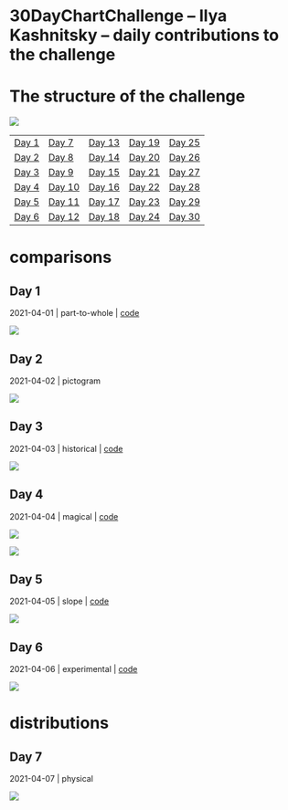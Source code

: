 30DayChartChallenge – Ilya Kashnitsky – daily contributions to the
challenge
================

# The structure of the challenge

![](https://github.com/dominicroye/rstats-chart-challenge-2021/raw/main/figs/topics_ol.png)

|                 |                   |                   |                   |                   |
|-----------------|-------------------|-------------------|-------------------|-------------------|
| [Day 1](#day-1) | [Day 7](#day-7)   | [Day 13](#day-13) | [Day 19](#day-19) | [Day 25](#day-25) |
| [Day 2](#day-2) | [Day 8](#day-8)   | [Day 14](#day-14) | [Day 20](#day-20) | [Day 26](#day-26) |
| [Day 3](#day-3) | [Day 9](#day-9)   | [Day 15](#day-15) | [Day 21](#day-21) | [Day 27](#day-27) |
| [Day 4](#day-4) | [Day 10](#day-10) | [Day 16](#day-16) | [Day 22](#day-22) | [Day 28](#day-28) |
| [Day 5](#day-5) | [Day 11](#day-11) | [Day 17](#day-17) | [Day 23](#day-23) | [Day 29](#day-29) |
| [Day 6](#day-6) | [Day 12](#day-12) | [Day 18](#day-18) | [Day 24](#day-24) | [Day 30](#day-30) |

# comparisons

## Day 1

2021-04-01 \| part-to-whole \|
[code](/src/01-part-to-whole-top100altmetric.R)

![](README_files/figure-gfm/unnamed-chunk-1-1.png)<!-- -->

## Day 2

2021-04-02 \| pictogram

![](README_files/figure-gfm/unnamed-chunk-2-1.png)<!-- -->

## Day 3

2021-04-03 \| historical \|
[code](https://github.com/OxfordDemSci/ex2020)

![](README_files/figure-gfm/unnamed-chunk-3-1.png)<!-- -->

## Day 4

2021-04-04 \| magical \| [code](/src/04-magic.R)

![](README_files/figure-gfm/unnamed-chunk-4-1.png)<!-- -->

![](README_files/figure-gfm/unnamed-chunk-5-1.png)<!-- -->

## Day 5

2021-04-05 \| slope \| [code](/src/05-slope-best-life-expectancy.R)

![](README_files/figure-gfm/unnamed-chunk-6-1.png)<!-- -->

## Day 6

2021-04-06 \| experimental \| [code](/scr/06-experiment.R)

![](README_files/figure-gfm/unnamed-chunk-7-1.png)<!-- -->

# distributions

## Day 7

2021-04-07 \| physical

![](README_files/figure-gfm/unnamed-chunk-8-1.png)<!-- -->

